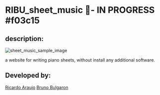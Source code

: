 # RIBU_sheet_music 🎹- IN PROGRESS #f03c15

## description:

![sheet_music_sample_image](https://user-images.githubusercontent.com/60905493/90182904-09080500-dd89-11ea-8ae8-fa7bb57d662f.PNG)


a website for writing piano sheets, without install any additional software.

## Developed by:
[Ricardo Araujo](https://github.com/araujoricardo)
[Bruno Bulgaron](https://github.com/brunobulgaron)
